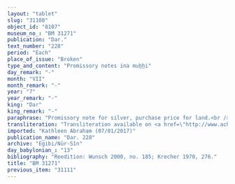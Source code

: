 ```yaml
---
layout: "tablet"
slug: "31108"
object_id: "8107"
museum_no_: "BM 31271"
publication: "Dar."
text_number: "228"
period: "Each"
place_of_issue: "Broken"
type_and_content: "Promissory notes ina muẖẖi"
day_remark: "-"
month: "VII"
month_remark: "-"
year: "7"
year_remark: "-"
king: "Dar"
king_remark: "-"
paraphrase: "Promissory note for silver, purchase price for land.<br /> <strong>B</strong> owes 1 mina of medium quality silver, of which one-eighth is alloy, to <strong>A</strong>, to be paid without interest in Arahsamna (VIII). It is what remains to be paid (<em>rīhtu</em>) of the purchase price for arable land (<em>zēru</em>). Names of 3 witnesses and the scribe: Marduk-nāṣir-apli//Egibi (debtor).<br /> <br /> <strong>A</strong> = Nab&ucirc;-ēṭir/Lī&scaron;ir//Ṣāhit-gin&ecirc;; <strong>B</strong> = Marduk-nāṣir-apli/Itti-Marduk-balāṭu//Egibi"
transliteration: "Transliteration available on <a href=\"http://www.achemenet.com/fr/item/?/sources-textuelles/textes-par-langues-et-ecritures/babylonien/archives-egibi/1657105\" target=\"_blank\">Achemenet</a>"
imported: "Kathleen Abraham (07/01/2017)"
publication_name: "Dar. 228"
archive: "Egibi/Nūr-Sîn"
day_babylonian_: "13"
bibliography: "Reedition: Wunsch 2000, no. 185; Krecher 1970, 276."
title: "BM 31271"
previous_item: "31111"
---
```

